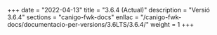 +++
date        = "2022-04-13"
title       = "3.6.4 (Actual)"
description = "Versió 3.6.4"
sections    = "canigo-fwk-docs"
enllac		= "/canigo-fwk-docs/documentacio-per-versions/3.6LTS/3.6.4/"
weight		= 1
+++
